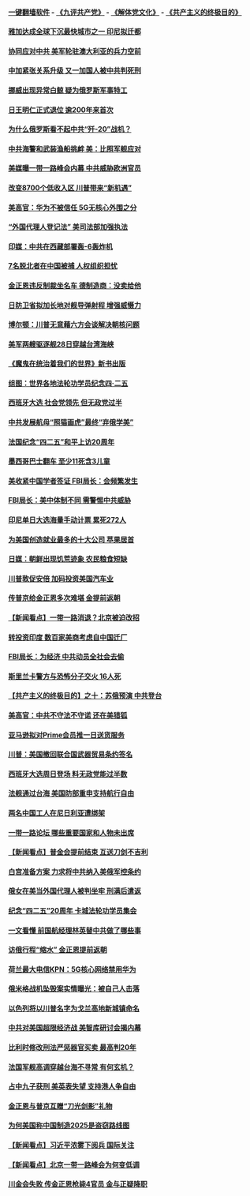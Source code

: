 #### [一键翻墙软件](https://github.com/gfw-breaker/nogfw/blob/master/README.md?t=04301537) -  [《九评共产党》](https://github.com/gfw-breaker/9ping.md?t=04301537) - [《解体党文化》](https://github.com/gfw-breaker/jtdwh.md?t=04301537) - [《共产主义的终极目的》](https://github.com/gfw-breaker/gczydzjmd.md?t=04301537)

#### [雅加达成全球下沉最快城市之一 印尼拟迁都](../pages/nsc418/n11224133.md?t=04301537) 

#### [协同应对中共 美军轮驻澳大利亚的兵力空前](../pages/nsc418/n11224434.md?t=04301537) 

#### [中加紧张关系升级 又一加国人被中共判死刑](../pages/nsc418/n11224222.md?t=04301537) 

#### [挪威出现异常白鲸 疑为俄罗斯军事特工](../pages/nsc418/n11224062.md?t=04301537) 

#### [日王明仁正式退位 逾200年来首次](../pages/nsc418/n11223899.md?t=04301537) 

#### [为什么俄罗斯看不起中共“歼-20”战机？](../pages/nsc418/n11223809.md?t=04301537) 

#### [中共海警和武装渔船挑衅 美：比照军舰应对](../pages/nsc418/n11223762.md?t=04301537) 

#### [美媒曝一带一路峰会内幕 中共威胁欧洲官员](../pages/nsc418/n11222562.md?t=04301537) 

#### [改变8700个低收入区 川普带来“新机遇”](../pages/nsc418/n11222439.md?t=04301537) 

#### [美高官：华为不被信任 5G无核心外围之分](../pages/nsc418/n11222434.md?t=04301537) 

#### [“外国代理人登记法” 美司法部加强执法](../pages/nsc418/n11222390.md?t=04301537) 

#### [印媒：中共在西藏部署轰-6轰炸机](../pages/nsc418/n11221966.md?t=04301537) 

#### [7名脱北者在中国被捕 人权组织担忧](../pages/nsc418/n11221944.md?t=04301537) 

#### [金正恩违反制裁坐名车 德制造商：没卖给他](../pages/nsc418/n11221862.md?t=04301537) 

#### [日防卫省拟加长地对舰导弹射程 增强威慑力](../pages/nsc418/n11221633.md?t=04301537) 

#### [博尔顿：川普无意藉六方会谈解决朝核问题](../pages/nsc418/n11221213.md?t=04301537) 

#### [美军两艘驱逐舰28日穿越台湾海峡](../pages/nsc418/n11220534.md?t=04301537) 

#### [《魔鬼在统治着我们的世界》新书出版](../pages/nsc418/n11206636.md?t=04301537) 

#### [组图：世界各地法轮功学员纪念四‧二五](../pages/nsc418/n11203328.md?t=04301537) 

#### [西班牙大选 社会党领先 但无政党过半](../pages/nsc418/n11220267.md?t=04301537) 

#### [中共发展航母“照猫画虎”最终“弃俄学美”](../pages/nsc418/n11220151.md?t=04301537) 

#### [法国纪念“四二五”和平上访20周年](../pages/nsc418/n11219882.md?t=04301537) 

#### [墨西哥巴士翻车 至少11死含3儿童](../pages/nsc418/n11220073.md?t=04301537) 

#### [美收紧中国学者签证 FBI局长：会频繁发生](../pages/nsc418/n11219985.md?t=04301537) 

#### [FBI局长：美中体制不同 需警惕中共威胁](../pages/nsc418/n11218409.md?t=04301537) 

#### [印尼单日大选海量手动计票 累死272人](../pages/nsc418/n11219625.md?t=04301537) 

#### [为美国创造就业最多的十大公司 苹果居首](../pages/nsc418/n11216870.md?t=04301537) 

#### [日媒：朝鲜出现饥荒迹象 农民粮食短缺](../pages/nsc418/n11218950.md?t=04301537) 

#### [川普敦促安倍 加码投资美国汽车业](../pages/nsc418/n11218505.md?t=04301537) 

#### [传普京给金正恩多次难堪 金提前返朝](../pages/nsc418/n11218286.md?t=04301537) 

#### [【新闻看点】一带一路消退？北京被迫改招](../pages/nsc418/n11217837.md?t=04301537) 

#### [转投资印度 数百家美商考虑自中国迁厂](../pages/nsc418/n11218089.md?t=04301537) 

#### [FBI局长：为经济 中共动员全社会去偷](../pages/nsc418/n11217723.md?t=04301537) 

#### [斯里兰卡警方与恐怖分子交火 16人死](../pages/nsc418/n11217767.md?t=04301537) 

#### [【共产主义的终极目的】之十：苏俄预演 中共登台](../pages/nsc418/n11118424.md?t=04301537) 

#### [美高官：中共不守法不守诺 还在美猎狐](../pages/nsc418/n11215821.md?t=04301537) 

#### [亚马逊拟对Prime会员推一日送货服务](../pages/nsc418/n11217774.md?t=04301537) 

#### [川普：美国撤回联合国武器贸易条约签名](../pages/nsc418/n11216651.md?t=04301537) 

#### [西班牙大选周日登场 料无政党能过半数](../pages/nsc418/n11217298.md?t=04301537) 

#### [法舰通过台海 美国防部重申支持航行自由](../pages/nsc418/n11217098.md?t=04301537) 

#### [两名中国工人在尼日利亚遭绑架](../pages/nsc418/n11217100.md?t=04301537) 

#### [一带一路论坛 哪些重要国家和人物未出席](../pages/nsc418/n11216453.md?t=04301537) 

#### [【新闻看点】普金会提前结束 互送刀剑不吉利](../pages/nsc418/n11216173.md?t=04301537) 

#### [白宫准备方案 力求将中共纳入美俄军控条约](../pages/nsc418/n11216480.md?t=04301537) 

#### [俄女在美当外国代理人被判坐牢 刑满后遣返](../pages/nsc418/n11216378.md?t=04301537) 

#### [纪念“四二五”20周年 卡城法轮功学员集会](../pages/nsc418/n11216107.md?t=04301537) 

#### [一文看懂 前国航经理林英替中共做了哪些事](../pages/nsc418/n11209507.md?t=04301537) 

#### [访俄行程“缩水” 金正恩提前返朝](../pages/nsc418/n11215584.md?t=04301537) 

#### [荷兰最大电信KPN：5G核心网络禁用华为](../pages/nsc418/n11215182.md?t=04301537) 

#### [俄米格战机坠毁案实情曝光：被自己人击落](../pages/nsc418/n11215228.md?t=04301537) 

#### [以色列将以川普名字为戈兰高地新城镇命名](../pages/nsc418/n11214872.md?t=04301537) 

#### [中共对美国超限经济战 美智库研讨会揭内幕](../pages/nsc418/n11213513.md?t=04301537) 

#### [比利时修改刑法严惩器官买卖 最高判20年](../pages/nsc418/n11214014.md?t=04301537) 

#### [法国军舰高调穿越台海不寻常 有何玄机？](../pages/nsc418/n11212958.md?t=04301537) 

#### [占中九子获刑 美英表失望 支持港人争自由](../pages/nsc418/n11214008.md?t=04301537) 

#### [金正恩与普京互赠“刀光剑影”礼物](../pages/nsc418/n11213919.md?t=04301537) 

#### [为何美国称中国制造2025是盗窃路线图](../pages/nsc418/n11213477.md?t=04301537) 

#### [【新闻看点】习近平浓雾下阅兵 国际关注](../pages/nsc418/n11213488.md?t=04301537) 

#### [【新闻看点】北京一带一路峰会为何变低调](../pages/nsc418/n11213195.md?t=04301537) 

#### [川金会失败 传金正恩枪毙4官员 金与正疑降职](../pages/nsc418/n11213139.md?t=04301537) 

